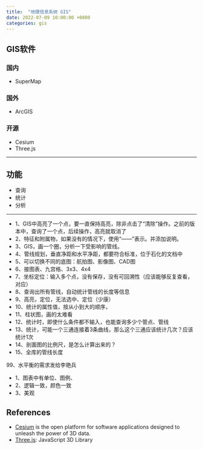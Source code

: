 ```yaml
---
title:  "地理信息系统 GIS"
date: 2022-07-09 10:00:00 +0800
categories: gis
---
```


## GIS软件

### 国内

- SuperMap

### 国外

- ArcGIS

### 开源

- Cesium
- Three.js

---

## 功能

- 查询
- 统计
- 分析

---

- 1、GIS中高亮了一个点，要一直保持高亮，除非点击了“清除”操作。之前的版本中，查询了一个点，后续操作，高亮就取消了
- 2、特征和附属物，如果没有的情况下，使用“——”表示。并添加说明。
- 3、GIS，画一个圈，分析一下受影响的管线。
- 4、管线规划，垂直净距和水平净距，都要符合标准，位于石化的文档中
- 5、可以切换不同的底图：航拍图、影像图、CAD图
- 6、接图表、九宫格、3x3、4x4
- 7、坐标定位：输入多个点，没有保存，没有可回溯性（应该能够反复查看，对应）
- 8、查询出所有管线，自动统计管线的长度等信息
- 9、高亮，定位，无法选中、定位（少康）
- 10、统计的属性值，按从小到大的顺序，
- 11、柱状图，画的太难看
- 12、统计时，即使什么条件都不输入，也能查询多少个管点、管线
- 13、统计，可能一个三通连接着3条曲线，那么这个三通应该统计几次？应该统计1次
- 14、剖面图的比例尺，是怎么计算出来的？
- 15、全库的管线长度


99、水平衡的需求发给李艳兵

- 1、图表中有单位、图例、
- 2、逻辑一致，颜色一致
- 3、美观

## References

- [Cesium](https://www.cesium.com/) is the open platform for software applications designed to unleash the power of 3D data.
- [Three.js](https://threejs.org/): JavaScript 3D Library

